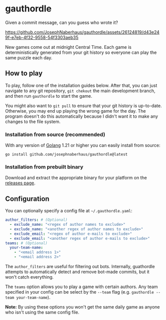 # gauthordle
Given a commit message, can you guess who wrote it?

https://github.com/JosephNaberhaus/gauthordle/assets/26124819/d43e249f-e7eb-4f32-9558-54f3303aeb35

New games come out at midnight Central Time. Each game is deterministically generated from your git history so everyone can play the same puzzle each day.

## How to play
To play, follow one of the installation guides below. After that, you can just navigate to any git repository, `git chekout` the main development branch, and then run `gauthordle` to start the game.

You might also want to `git pull` to ensure that your git history is up-to-date. Otherwise, you may end up playing the wrong game for the day. The program doesn't do this automatically because I didn't want it to make any changes to the file system.

### Installation from source (recommended)
With any version of [Golang](https://go.dev/) 1.21 or higher you can easily install from source:

```shell
go install github.com/josephnaberhaus/gauthordle@latest
```

### Installation from prebuilt binary
Download and extract the appropriate binary for your platform on the [releases page](https://github.com/JosephNaberhaus/gauthordle/releases).

## Configuration
You can optionally specify a config file at `~/.gauthordle.yaml`:

```yaml
author_filters: # (Optional)
  - exclude_name: "<regex of author names to exclude>"
  - exclude_name: "<another regex of author names to exclude>"
  - exclude_email: "<regex of author e-mails to exclude>"
  - exclude_email: "<another regex of author e-mails to exclude>"
teams: # (Optional)
  your-team-name:
    - "<email address 1>"
    - "<email address 2>"
```

The `author_filters` are useful for filtering out bots. Internally, guathordle attempts to automatically detect and remove bot-made commits, but it won't catch everything.

The `teams` option allows you to play a game with certain authors. Any team specified in your config can be select by the `--team` flag (e.g. `gauthordle --team your-team-name`).

**Note:** By using these options you won't get the same daily game as anyone who isn't using the same config file.